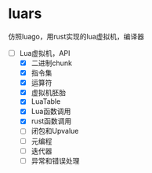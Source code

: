 # luars
仿照luago，用rust实现的lua虚拟机，编译器

- [ ] Lua虚拟机，API
  - [x] 二进制chunk
  - [x] 指令集
  - [x] 运算符
  - [x] 虚拟机胚胎
  - [x] LuaTable
  - [x] Lua函数调用
  - [x] rust函数调用
  - [ ] 闭包和Upvalue
  - [ ] 元编程
  - [ ] 迭代器
  - [ ] 异常和错误处理